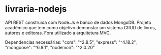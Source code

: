 # livraria-nodejs
 
API REST construida com Node.Js e banco de dados MongoDB. Projeto acadêmico que tem como objetivo demonstar um sistema CRUD de livros, autores e editoras. Fora utilizado a arquitetura MVC.

Dependencias necessárias: 
    "cors": "^2.8.5",
    "express": "^4.18.2",
    "mongoose": "^6.8.1",
    "nodemon": "^2.0.20"

